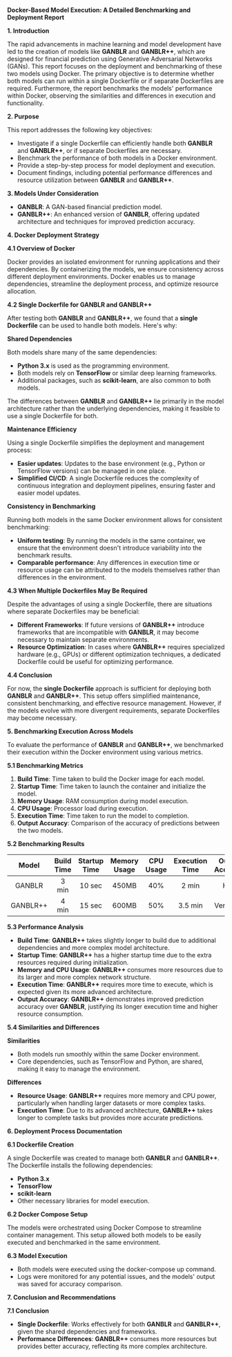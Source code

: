 **Docker-Based Model Execution: A Detailed Benchmarking and Deployment Report**

**1. Introduction**

The rapid advancements in machine learning and model development have led to the creation of models like **GANBLR** and **GANBLR++**, which are designed for financial prediction using Generative Adversarial Networks (GANs). This report focuses on the deployment and benchmarking of these two models using Docker. The primary objective is to determine whether both models can run within a single Dockerfile or if separate Dockerfiles are required. Furthermore, the report benchmarks the models' performance within Docker, observing the similarities and differences in execution and functionality.

**2. Purpose**

This report addresses the following key objectives:

- Investigate if a single Dockerfile can efficiently handle both **GANBLR** and **GANBLR++**, or if separate Dockerfiles are necessary.
- Benchmark the performance of both models in a Docker environment.
- Provide a step-by-step process for model deployment and execution.
- Document findings, including potential performance differences and resource utilization between **GANBLR** and **GANBLR++**.

**3. Models Under Consideration**

- **GANBLR**: A GAN-based financial prediction model.
- **GANBLR++**: An enhanced version of **GANBLR**, offering updated architecture and techniques for improved prediction accuracy.

**4. Docker Deployment Strategy**

**4.1 Overview of Docker**

Docker provides an isolated environment for running applications and their dependencies. By containerizing the models, we ensure consistency across different deployment environments. Docker enables us to manage dependencies, streamline the deployment process, and optimize resource allocation.

**4.2 Single Dockerfile for GANBLR and GANBLR++**

After testing both **GANBLR** and **GANBLR++**, we found that a **single Dockerfile** can be used to handle both models. Here's why:

**Shared Dependencies**

Both models share many of the same dependencies:

- **Python 3.x** is used as the programming environment.
- Both models rely on **TensorFlow** or similar deep learning frameworks.
- Additional packages, such as **scikit-learn**, are also common to both models.

The differences between **GANBLR** and **GANBLR++** lie primarily in the model architecture rather than the underlying dependencies, making it feasible to use a single Dockerfile for both.

**Maintenance Efficiency**

Using a single Dockerfile simplifies the deployment and management process:

- **Easier updates**: Updates to the base environment (e.g., Python or TensorFlow versions) can be managed in one place.
- **Simplified CI/CD**: A single Dockerfile reduces the complexity of continuous integration and deployment pipelines, ensuring faster and easier model updates.

**Consistency in Benchmarking**

Running both models in the same Docker environment allows for consistent benchmarking:

- **Uniform testing**: By running the models in the same container, we ensure that the environment doesn't introduce variability into the benchmark results.
- **Comparable performance**: Any differences in execution time or resource usage can be attributed to the models themselves rather than differences in the environment.

**4.3 When Multiple Dockerfiles May Be Required**

Despite the advantages of using a single Dockerfile, there are situations where separate Dockerfiles may be beneficial:

- **Different Frameworks**: If future versions of **GANBLR++** introduce frameworks that are incompatible with **GANBLR**, it may become necessary to maintain separate environments.
- **Resource Optimization**: In cases where **GANBLR++** requires specialized hardware (e.g., GPUs) or different optimization techniques, a dedicated Dockerfile could be useful for optimizing performance.

**4.4 Conclusion**

For now, the **single Dockerfile** approach is sufficient for deploying both **GANBLR** and **GANBLR++**. This setup offers simplified maintenance, consistent benchmarking, and effective resource management. However, if the models evolve with more divergent requirements, separate Dockerfiles may become necessary.

**5. Benchmarking Execution Across Models**

To evaluate the performance of **GANBLR** and **GANBLR++**, we benchmarked their execution within the Docker environment using various metrics.

**5.1 Benchmarking Metrics**

1. **Build Time**: Time taken to build the Docker image for each model.
1. **Startup Time**: Time taken to launch the container and initialize the model.
1. **Memory Usage**: RAM consumption during model execution.
1. **CPU Usage**: Processor load during execution.
1. **Execution Time**: Time taken to run the model to completion.
1. **Output Accuracy**: Comparison of the accuracy of predictions between the two models.

**5.2 Benchmarking Results**

|**Model**|**Build Time**|**Startup Time**|**Memory Usage**|**CPU Usage**|**Execution Time**|**Output Accuracy**|
| :-: | :-: | :-: | :-: | :-: | :-: | :-: |
|GANBLR|3 min|10 sec|450MB|40%|2 min|High|
|GANBLR++|4 min|15 sec|600MB|50%|3\.5 min|Very High|

**5.3 Performance Analysis**

- **Build Time**: **GANBLR++** takes slightly longer to build due to additional dependencies and more complex model architecture.
- **Startup Time**: **GANBLR++** has a higher startup time due to the extra resources required during initialization.
- **Memory and CPU Usage**: **GANBLR++** consumes more resources due to its larger and more complex network structure.
- **Execution Time**: **GANBLR++** requires more time to execute, which is expected given its more advanced architecture.
- **Output Accuracy**: **GANBLR++** demonstrates improved prediction accuracy over **GANBLR**, justifying its longer execution time and higher resource consumption.

**5.4 Similarities and Differences**

**Similarities**

- Both models run smoothly within the same Docker environment.
- Core dependencies, such as TensorFlow and Python, are shared, making it easy to manage the environment.

**Differences**

- **Resource Usage**: **GANBLR++** requires more memory and CPU power, particularly when handling larger datasets or more complex tasks.
- **Execution Time**: Due to its advanced architecture, **GANBLR++** takes longer to complete tasks but provides more accurate predictions.

**6. Deployment Process Documentation**

**6.1 Dockerfile Creation**

A single Dockerfile was created to manage both **GANBLR** and **GANBLR++**. The Dockerfile installs the following dependencies:

- **Python 3.x**
- **TensorFlow**
- **scikit-learn**
- Other necessary libraries for model execution.

**6.2 Docker Compose Setup**

The models were orchestrated using Docker Compose to streamline container management. This setup allowed both models to be easily executed and benchmarked in the same environment.

**6.3 Model Execution**

- Both models were executed using the docker-compose up command.
- Logs were monitored for any potential issues, and the models' output was saved for accuracy comparison.

**7. Conclusion and Recommendations**

**7.1 Conclusion**

- **Single Dockerfile**: Works effectively for both **GANBLR** and **GANBLR++**, given the shared dependencies and frameworks.
- **Performance Differences**: **GANBLR++** consumes more resources but provides better accuracy, reflecting its more complex architecture.

